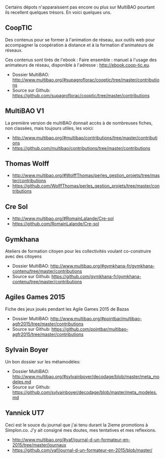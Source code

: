 <!--

---
title: Autres ressources MultiBAO pour le travail en réseau
description: Certains dépots n'apparaissent pas encore ou plus sur MultiBAO pourtant ils recellent quelques trésors. En voici quelques uns.
image_url: 
---

-->

Certains dépots n'apparaissent pas encore ou plus sur MultiBAO pourtant ils recellent quelques trésors. En voici quelques uns.

## CoopTIC
Des contenus pour se former à l'animation de réseau, aux outils web pour accompagner la coopération à distance et à la formation d'animateurs de réseaux.

Ces contenus sont tirés de l'ebook : Faire ensemble : manuel à l'usage des animateurs de réseau, disponible à l'adresse : http://ebook.coop-tic.eu.

- Dossier MultiBAO: http://www.multibao.org/#supagroflorac/cooptic/tree/master/contributions
- Source sur Github: https://github.com/supagroflorac/cooptic/tree/master/contributions

## MultiBAO V1
La première version de multiBAO donnait accès à de nombreuses fiches, non classées, mais toujours utiles, les voici:
- http://www.multibao.org/#multibao/contributions/tree/master/contributions
- https://github.com/multibao/contributions/tree/master/contributions

## Thomas Wolff
- http://www.multibao.org/#WolffThomas/perles_gestion_projets/tree/master/contributions
- https://github.com/WolffThomas/perles_gestion_projets/tree/master/contributions

## Cre Sol

- http://www.multibao.org/#RomainLalande/Cre-sol
- https://github.com/RomainLalande/Cre-sol

## Gymkhana
Ateliers de formation citoyen pour les collectivités voulant co-construire avec des citoyens

- Dossier MultiBAO: http://www.multibao.org/#gymkhana-fr/gymkhana-contenu/tree/master/contributions
- Source sur Github: https://github.com/gymkhana-fr/gymkhana-contenu/tree/master/contributions

## Agiles Games 2015
Fiche des jeux joués pendant les Agile Games 2015 de Bazas

- Dossier MultiBAO: http://www.multibao.org/#pointbar/multibao-agfr2015/tree/master/contributions
- Source sur Github: https://github.com/pointbar/multibao-agfr2015/tree/master/contributions

## Sylvain Boyer
Un bon dossier sur les métamodèles:
- Dossier MultiBAO: http://www.multibao.org/#sylvainboyer/decodage/blob/master/meta_modeles.md
- Source sur Github: https://github.com/sylvainboyer/decodage/blob/master/meta_modeles.md

## Yannick UT7
Ceci est le souce du journal que j'ai tenu durant la 2ieme promotions à Simplon.co. J'y ait consigné mes doutes, mes tentatives et mes reflexions.
- http://www.multibao.org/#yaf/journal-d-un-formateur-en-2015/tree/master/journaux
- https://github.com/yaf/journal-d-un-formateur-en-2015/blob/master/
